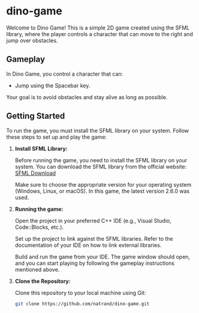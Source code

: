 # dino-game

Welcome to Dino Game! This is a simple 2D game created using the SFML library, where the player controls a character that can move to the right and jump over obstacles.

## Gameplay

In Dino Game, you control a character that can:

- Jump using the Spacebar key.

Your goal is to avoid obstacles and stay alive as long as possible.

## Getting Started

To run the game, you must install the SFML library on your system. Follow these steps to set up and play the game:

1. **Install SFML Library:**

   Before running the game, you need to install the SFML library on your system. You can download the SFML library from the official website: [SFML Download](https://www.sfml-dev.org/download.php)

   Make sure to choose the appropriate version for your operating system (Windows, Linux, or macOS). In this game, the latest version 2.6.0 was used.

2. **Running the game:**

   Open the project in your preferred C++ IDE (e.g., Visual Studio, Code::Blocks, etc.).

   Set up the project to link against the SFML libraries. Refer to the documentation of your IDE on how to link external libraries.

   Build and run the game from your IDE. The game window should open, and you can start playing by following the gameplay instructions mentioned above.

3. **Clone the Repository:**

   Clone this repository to your local machine using Git:
   ```bash
   git clone https://github.com/natrand/dino-game.git
